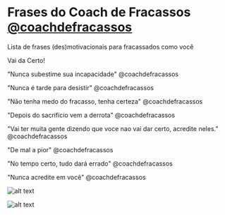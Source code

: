 # Frases do Coach de Fracassos [@coachdefracassos](https://www.instagram.com/coachdefracassos/)
Lista de frases (des)motivacionais para fracassados como você

Vai da Certo!

"Nunca subestime sua incapacidade" @coachdefracassos

"Nunca é tarde para desistir" @coachdefracassos

"Não tenha medo do fracasso, tenha certeza" @coachdefracassos

"Depois do sacrificio vem a derrota" @coachdefracassos

"Vai ter muita gente dizendo que voce nao vai dar certo, acredite neles." @coachdefracassos

"De mal a pior" @coachdefracassos

"No tempo certo, tudo dará errado" @coachdefracassos

"Nunca acredite em você" @coachdefracassos

![alt text](https://i.pinimg.com/564x/98/fe/ab/98feabd7e53dda18ed28e1662c5028dc.jpg)

![alt text](https://i.pinimg.com/564x/d0/17/46/d01746734e1016bee0fe5c12db4d2a3c.jpg)
